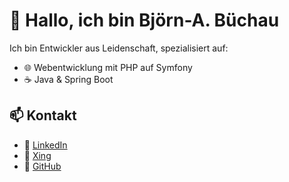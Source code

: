 # 👋 Hallo, ich bin Björn-A. Büchau

Ich bin Entwickler aus Leidenschaft, spezialisiert auf:

- 🌐 Webentwicklung mit PHP auf Symfony
- ☕ Java & Spring Boot

## 📫 Kontakt
- 💼 [LinkedIn](https://www.linkedin.com/in/bj%C3%B6rn-a-b%C3%BCchau-39ba3524a/)
- 💼 [Xing](https://www.xing.com/profile/bjoernalexander_buechau/web_profiles/)
- 🐙 [GitHub](https://github.com/BjBue)
